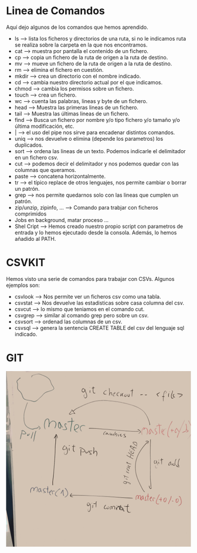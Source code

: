 # Linea de Comandos

Aquí dejo algunos de los comandos que hemos aprendido.


+ ls --> lista los ficheros y directorios de una ruta, si no le indicamos ruta se realiza sobre la carpeta en la que nos encontramos.
+ cat --> muestra por pantalla el contenido de un fichero.
+ cp <origen> <destino> --> copia un fichero de la ruta de origen a la ruta de destino.
+ mv <origen> <destino> --> mueve un fichero de la ruta de origen a la ruta de destino.
+ rm <fichero> --> elimina el fichero en cuestión.
+ mkdir <nombre> --> crea un directorio con el nombre indicado.
+ cd <directorio> --> cambia nuestro directorio actual por el que indicamos.
+ chmod <permisos> <fichero> --> cambia los permisos sobre un fichero.
+ touch <fichero> --> crea un fichero.
+ wc --> cuenta las palabras, lineas y byte de un fichero.
+ head <fichero> --> Muestra las primeras lineas de un fichero.
+ tail <fichero> --> Muestra las últimas lineas de un fichero.
+ find --> Busca un fichero por nombre y/o tipo fichero y/o tamaño y/o última modificación, etc.
+ | --> el uso del pipe nos sirve para encadenar distintos comandos.	
+ uniq --> nos devuelve o elimina (depende los parametros) los duplicados.
+ sort --> ordena las lineas de un texto. Podemos indicarle el delimitador en un fichero csv.
+ cut --> podemos decir el delimitador y nos podemos quedar con las columnas que queramos.
+ paste --> concatena horizontalmente.
+ tr --> el típico replace de otros lenguajes, nos permite cambiar o borrar un patrón.
+ grep --> nos permite quedarnos solo con las lineas que cumplen un patrón.
+ zip/unzip, zipinfo, ... --> Comando para trabjar con ficheros comprimidos
+ Jobs en background, matar proceso ...
+ Shel Cript --> Hemos creado nuestro propio script con parametros de entrada y lo hemos ejecutado desde la consola. Además,  lo hemos añadido al PATH.


# CSVKIT
Hemos visto una serie de comandos para trabajar con CSVs. Algunos ejemplos son:
+ csvlook --> Nos permite ver un ficheros csv como una tabla.
+ csvstat --> Nos devuelve las estadisticas sobre casa columna del csv.
+ csvcut --> lo mismo que teniamos en el comando cut.
+ csvgrep --> similar al comando grep pero sobre un csv.
+ csvsort --> ordenad las columnas de un csv.
+ csvsql --> genera la sentencia CREATE TABLE del csv del lenguaje sql indicado.

# GIT
![alt x](esquema_Git.png)

